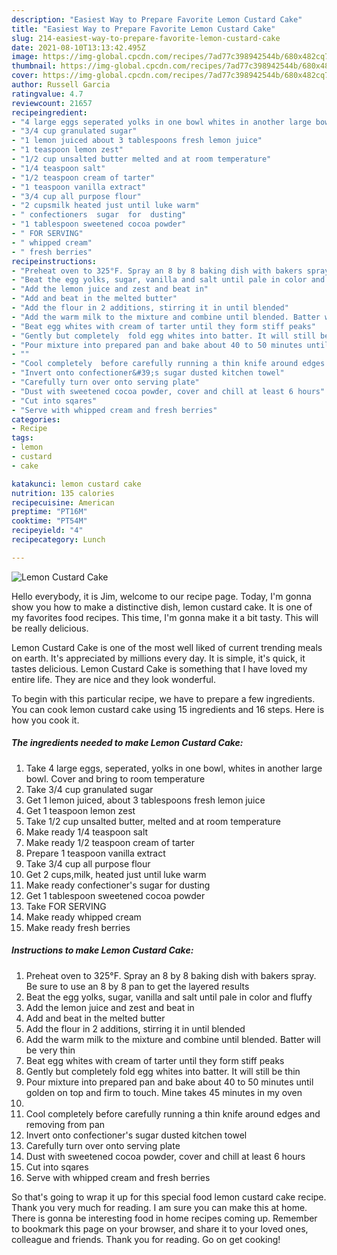 ```yaml
---
description: "Easiest Way to Prepare Favorite Lemon Custard Cake"
title: "Easiest Way to Prepare Favorite Lemon Custard Cake"
slug: 214-easiest-way-to-prepare-favorite-lemon-custard-cake
date: 2021-08-10T13:13:42.495Z
image: https://img-global.cpcdn.com/recipes/7ad77c398942544b/680x482cq70/lemon-custard-cake-recipe-main-photo.jpg
thumbnail: https://img-global.cpcdn.com/recipes/7ad77c398942544b/680x482cq70/lemon-custard-cake-recipe-main-photo.jpg
cover: https://img-global.cpcdn.com/recipes/7ad77c398942544b/680x482cq70/lemon-custard-cake-recipe-main-photo.jpg
author: Russell Garcia
ratingvalue: 4.7
reviewcount: 21657
recipeingredient:
- "4 large eggs seperated yolks in one bowl whites in another large bowl Cover and bring to room temperature"
- "3/4 cup granulated sugar"
- "1 lemon juiced about 3 tablespoons fresh lemon juice"
- "1 teaspoon lemon zest"
- "1/2 cup unsalted butter melted and at room temperature"
- "1/4 teaspoon salt"
- "1/2 teaspoon cream of tarter"
- "1 teaspoon vanilla extract"
- "3/4 cup all purpose flour"
- "2 cupsmilk heated just until luke warm"
- " confectioners  sugar  for  dusting"
- "1 tablespoon sweetened cocoa powder"
- " FOR SERVING"
- " whipped cream"
- " fresh berries"
recipeinstructions:
- "Preheat oven to 325°F. Spray an 8 by 8 baking dish with bakers spray. Be sure to use an 8 by 8 pan to get the layered results"
- "Beat the egg yolks, sugar, vanilla and salt until pale in color and fluffy"
- "Add the lemon juice and zest and beat in"
- "Add and beat in the melted butter"
- "Add the flour in 2 additions, stirring it in until blended"
- "Add the warm milk to the mixture and combine until blended. Batter will be very thin"
- "Beat egg whites with cream of tarter until they form stiff peaks"
- "Gently but completely  fold egg whites into batter. It will still be thin"
- "Pour mixture into prepared pan and bake about 40 to 50 minutes until golden on top and firm to touch. Mine takes 45 minutes in my oven"
- ""
- "Cool completely  before carefully running a thin knife around edges and removing from pan"
- "Invert onto confectioner&#39;s sugar dusted kitchen towel"
- "Carefully turn over onto serving plate"
- "Dust with sweetened cocoa powder, cover and chill at least 6 hours"
- "Cut into sqares"
- "Serve with whipped cream and fresh berries"
categories:
- Recipe
tags:
- lemon
- custard
- cake

katakunci: lemon custard cake 
nutrition: 135 calories
recipecuisine: American
preptime: "PT16M"
cooktime: "PT54M"
recipeyield: "4"
recipecategory: Lunch

---
```



![Lemon Custard Cake](https://img-global.cpcdn.com/recipes/7ad77c398942544b/680x482cq70/lemon-custard-cake-recipe-main-photo.jpg)

Hello everybody, it is Jim, welcome to our recipe page. Today, I'm gonna show you how to make a distinctive dish, lemon custard cake. It is one of my favorites food recipes. This time, I'm gonna make it a bit tasty. This will be really delicious.



Lemon Custard Cake is one of the most well liked of current trending meals on earth. It's appreciated by millions every day. It is simple, it's quick, it tastes delicious. Lemon Custard Cake is something that I have loved my entire life. They are nice and they look wonderful.


To begin with this particular recipe, we have to prepare a few ingredients. You can cook lemon custard cake using 15 ingredients and 16 steps. Here is how you cook it.

<!--inarticleads1-->

##### The ingredients needed to make Lemon Custard Cake:

1. Take 4 large eggs, seperated, yolks in one bowl, whites in another large bowl. Cover and bring to room temperature
1. Take 3/4 cup granulated sugar
1. Get 1 lemon juiced, about 3 tablespoons fresh lemon juice
1. Get 1 teaspoon lemon zest
1. Take 1/2 cup unsalted butter, melted and at room temperature
1. Make ready 1/4 teaspoon salt
1. Make ready 1/2 teaspoon cream of tarter
1. Prepare 1 teaspoon vanilla extract
1. Take 3/4 cup all purpose flour
1. Get 2 cups,milk, heated just until luke warm
1. Make ready  confectioner&#39;s  sugar  for  dusting
1. Get 1 tablespoon sweetened cocoa powder
1. Take  FOR SERVING
1. Make ready  whipped cream
1. Make ready  fresh berries




<!--inarticleads2-->

##### Instructions to make Lemon Custard Cake:

1. Preheat oven to 325°F. Spray an 8 by 8 baking dish with bakers spray. Be sure to use an 8 by 8 pan to get the layered results
1. Beat the egg yolks, sugar, vanilla and salt until pale in color and fluffy
1. Add the lemon juice and zest and beat in
1. Add and beat in the melted butter
1. Add the flour in 2 additions, stirring it in until blended
1. Add the warm milk to the mixture and combine until blended. Batter will be very thin
1. Beat egg whites with cream of tarter until they form stiff peaks
1. Gently but completely  fold egg whites into batter. It will still be thin
1. Pour mixture into prepared pan and bake about 40 to 50 minutes until golden on top and firm to touch. Mine takes 45 minutes in my oven
1. 
1. Cool completely  before carefully running a thin knife around edges and removing from pan
1. Invert onto confectioner&#39;s sugar dusted kitchen towel
1. Carefully turn over onto serving plate
1. Dust with sweetened cocoa powder, cover and chill at least 6 hours
1. Cut into sqares
1. Serve with whipped cream and fresh berries




So that's going to wrap it up for this special food lemon custard cake recipe. Thank you very much for reading. I am sure you can make this at home. There is gonna be interesting food in home recipes coming up. Remember to bookmark this page on your browser, and share it to your loved ones, colleague and friends. Thank you for reading. Go on get cooking!
